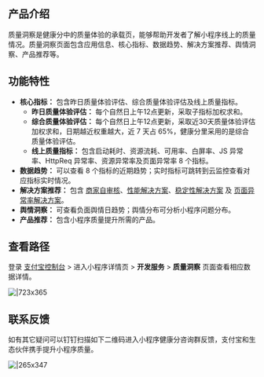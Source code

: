 
## 产品介绍
质量洞察是健康分中的质量体验的承载页，能够帮助开发者了解小程序线上的质量情况。质量洞察页面包含应用信息、核心指标、数据趋势、解决方案推荐、舆情洞察、产品推荐等。

## 功能特性

- **核心指标：** 包含昨日质量体验评估、综合质量体验评估及线上质量指标。
   - **昨日质量体验评估：** 每个自然日上午12点更新，采取子指标加权求和。
   - **综合质量体验评估：** 每个自然日上午12点更新，采取近30天质量体验评估加权求和，日期越近权重越大，近 7 天占 65%，健康分里采用的是综合质量体验评估。
   - **线上质量指标：** 包含启动耗时、资源流耗、可用率、白屏率、JS 异常率、HttpReq 异常率、资源异常率及页面异常率 8 个指标。
- **数据趋势：** 可以查看 8 个指标的近期趋势；实时指标可跳转到云监控查看对应指标实时情况。
- **解决方案推荐：** 包含 [商家自审核](https://opendocs.alipay.com/mini/ide/examine)、[性能解决方案](https://opendocs.alipay.com/mini/introduce/PerformanceSolution)、[稳定性解决方案](https://opendocs.alipay.com/mini/performance/whitescreen) 及 [页面异常率解决方案](https://opendocs.alipay.com/mini/component/access)。
- **舆情洞察：** 可查看负面舆情日趋势；舆情分布可分析小程序问题分布。
- **产品推荐：** 包含小程序质量提升所需的产品。

## 查看路径
登录 [支付宝控制台](https://open.alipay.com/platform/developerIndex.htm;jsessionid=285400482406559DBC1E75E5EC1D32C5) > 进入小程序详情页 > **开发服务** > **质量洞察** 页面查看相应数据详情。

![|723x365](https://mdn.alipayobjects.com/afts/img/A*bpoRRKl5bq0AAAAAAAAAAAAAAa8wAA/original?bz=openpt_doc&t=gmUiFEv0j3GFq5JtjvOb7wAAAABkMK8AAAAA#align=left&display=inline&height=969&margin=%5Bobject%20Object%5D&originHeight=969&originWidth=1920&status=done&style=stroke&width=1920)

## 联系反馈
如有其它疑问可以钉钉扫描如下二维码进入小程序健康分咨询群反馈，支付宝和生态伙伴携手提升小程序质量。

![|265x347](https://cdn.nlark.com/yuque/0/2021/jpeg/179989/1629703914443-7a65e835-6070-4ea4-997b-911af692a476.jpeg#align=left&display=inline&height=347&margin=%5Bobject%20Object%5D&name=lADPD3IrvuPxODjNBfrNBJI_1170_1530.jpg&originHeight=1530&originWidth=1170&size=254712&status=done&style=none&width=265)
